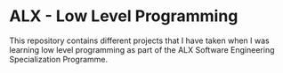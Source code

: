 # ALX - Low Level Programming

This repository contains different projects that I have taken when I was learning low level programming as part of the ALX Software Engineering Specialization Programme.
